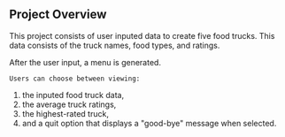 ## Project Overview
This project consists of user inputed data to create five food trucks.
This data consists of the truck names, food types, and ratings.

After the user input, a menu is generated.

    Users can choose between viewing:  
 1) the inputed food truck data,
 2) the average truck ratings,
 3) the highest-rated truck,
 4) and a quit option that displays a "good-bye" message when selected.
